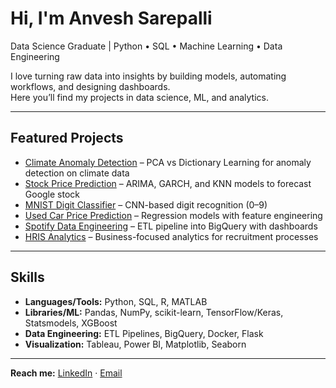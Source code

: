#  Hi, I'm Anvesh Sarepalli  

 Data Science Graduate | Python • SQL • Machine Learning • Data Engineering  

I love turning raw data into insights by building models, automating workflows, and designing dashboards.  
Here you’ll find my projects in data science, ML, and analytics.  

---

##  Featured Projects
- [Climate Anomaly Detection](https://github.com/anveshsarepalli21/climate-anomaly-detection) – PCA vs Dictionary Learning for anomaly detection on climate data  
- [Stock Price Prediction](https://github.com/anveshsarepalli21/stock-price-prediction) – ARIMA, GARCH, and KNN models to forecast Google stock  
- [MNIST Digit Classifier](https://github.com/anveshsarepalli21/mnist-digit-classifier) – CNN-based digit recognition (0–9)  
- [Used Car Price Prediction](https://github.com/anveshsarepalli21/used-car-price-prediction) – Regression models with feature engineering  
- [Spotify Data Engineering](https://github.com/anveshsarepalli21/spotify-data-engineering) – ETL pipeline into BigQuery with dashboards  
- [HRIS Analytics](https://github.com/anveshsarepalli21/hris-analytics) – Business-focused analytics for recruitment processes  

---

##  Skills
- **Languages/Tools:** Python, SQL, R, MATLAB  
- **Libraries/ML:** Pandas, NumPy, scikit-learn, TensorFlow/Keras, Statsmodels, XGBoost  
- **Data Engineering:** ETL Pipelines, BigQuery, Docker, Flask  
- **Visualization:** Tableau, Power BI, Matplotlib, Seaborn  

---

 **Reach me:** [LinkedIn](https://linkedin.com/in/shanmukh-anvesh-sarepalli) · [Email](mailto:asarepalli01@gmail.com)  
